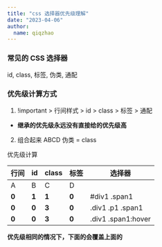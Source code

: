 ```yaml
---
title: "css 选择器优先级理解"
date: "2023-04-06"
author:
  name: qiqzhao
---
```


### 常见的 CSS 选择器

id, class, 标签, 伪类,  通配

### 优先级计算方式

1. !important > 行间样式 > id > class > 标签 > 通配
  - **继承的优先级永远没有直接给的优先级高**
2. 组合起来 ABCD
  伪类 = class


优先级计算

行间 | id | class | 标签 | 选择器
--- | ---| ---| --- | ---
A | B | C | D | 
**0** | **1** | **1** | **0** | #div1 .span1
**0** | **0** | **3** | **0** | .div1 .p1 .span1
**0** | **0** | **3** | **0** | .div1 .span1:hover


**优先级相同的情况下，下面的会覆盖上面的**